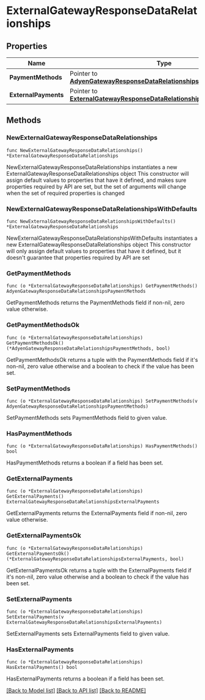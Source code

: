 # ExternalGatewayResponseDataRelationships

## Properties

Name | Type | Description | Notes
------------ | ------------- | ------------- | -------------
**PaymentMethods** | Pointer to [**AdyenGatewayResponseDataRelationshipsPaymentMethods**](AdyenGatewayResponseDataRelationshipsPaymentMethods.md) |  | [optional] 
**ExternalPayments** | Pointer to [**ExternalGatewayResponseDataRelationshipsExternalPayments**](ExternalGatewayResponseDataRelationshipsExternalPayments.md) |  | [optional] 

## Methods

### NewExternalGatewayResponseDataRelationships

`func NewExternalGatewayResponseDataRelationships() *ExternalGatewayResponseDataRelationships`

NewExternalGatewayResponseDataRelationships instantiates a new ExternalGatewayResponseDataRelationships object
This constructor will assign default values to properties that have it defined,
and makes sure properties required by API are set, but the set of arguments
will change when the set of required properties is changed

### NewExternalGatewayResponseDataRelationshipsWithDefaults

`func NewExternalGatewayResponseDataRelationshipsWithDefaults() *ExternalGatewayResponseDataRelationships`

NewExternalGatewayResponseDataRelationshipsWithDefaults instantiates a new ExternalGatewayResponseDataRelationships object
This constructor will only assign default values to properties that have it defined,
but it doesn't guarantee that properties required by API are set

### GetPaymentMethods

`func (o *ExternalGatewayResponseDataRelationships) GetPaymentMethods() AdyenGatewayResponseDataRelationshipsPaymentMethods`

GetPaymentMethods returns the PaymentMethods field if non-nil, zero value otherwise.

### GetPaymentMethodsOk

`func (o *ExternalGatewayResponseDataRelationships) GetPaymentMethodsOk() (*AdyenGatewayResponseDataRelationshipsPaymentMethods, bool)`

GetPaymentMethodsOk returns a tuple with the PaymentMethods field if it's non-nil, zero value otherwise
and a boolean to check if the value has been set.

### SetPaymentMethods

`func (o *ExternalGatewayResponseDataRelationships) SetPaymentMethods(v AdyenGatewayResponseDataRelationshipsPaymentMethods)`

SetPaymentMethods sets PaymentMethods field to given value.

### HasPaymentMethods

`func (o *ExternalGatewayResponseDataRelationships) HasPaymentMethods() bool`

HasPaymentMethods returns a boolean if a field has been set.

### GetExternalPayments

`func (o *ExternalGatewayResponseDataRelationships) GetExternalPayments() ExternalGatewayResponseDataRelationshipsExternalPayments`

GetExternalPayments returns the ExternalPayments field if non-nil, zero value otherwise.

### GetExternalPaymentsOk

`func (o *ExternalGatewayResponseDataRelationships) GetExternalPaymentsOk() (*ExternalGatewayResponseDataRelationshipsExternalPayments, bool)`

GetExternalPaymentsOk returns a tuple with the ExternalPayments field if it's non-nil, zero value otherwise
and a boolean to check if the value has been set.

### SetExternalPayments

`func (o *ExternalGatewayResponseDataRelationships) SetExternalPayments(v ExternalGatewayResponseDataRelationshipsExternalPayments)`

SetExternalPayments sets ExternalPayments field to given value.

### HasExternalPayments

`func (o *ExternalGatewayResponseDataRelationships) HasExternalPayments() bool`

HasExternalPayments returns a boolean if a field has been set.


[[Back to Model list]](../README.md#documentation-for-models) [[Back to API list]](../README.md#documentation-for-api-endpoints) [[Back to README]](../README.md)


